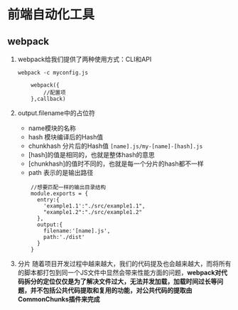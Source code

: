# 前端自动化工具
## webpack

1. webpack给我们提供了两种使用方式：CLI和API
    
    `webpack -c myconfig.js`
    
    
    ```
        webpack({
            //配置项
        },callback)
    ```
    
2. output.filename中的占位符
    * name模块的名称
    * hash 模块编译后的Hash值
    * chunkhash 分片后的Hash值
    `[name].js/my-[name]-[hash].js`
    * [hash]的值是相同的，也就是整体hash的意思
    * [chunkhash]的值时不同的，也就是每一个分片的hash都不一样
    * path 表示的是输出路径
        
    ```
        //想要匹配一样的输出目录结构
        module.exports = {
          entry:{
            'example1.1':"./src/example1.1",
            "example1.2":"./src/example1.2"
          },
          output:{
            filename:'[name].js',
            path:'./dist'
          }
        }
    ```
3. 分片
    随着项目开发过程中越来越大，我们的代码提及也会越来越大，而将所有的脚本都打包到同一个JS文件中显然会带来性能方面的问题，**webpack对代码拆分的定位仅仅是为了解决文件过大，无法并发加载，加载时间过长等问题，并不包括公共代码提取和复用的功能，对公共代码的提取由CommonChunks插件来完成**
    


